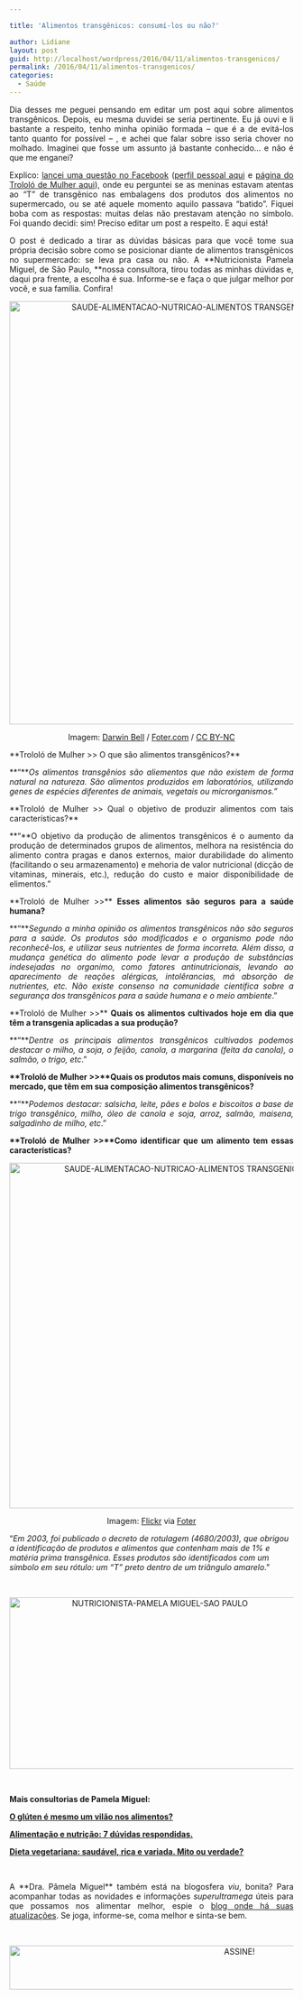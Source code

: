 ```yaml
---

title: 'Alimentos transgênicos: consumí-los ou não?'

author: Lidiane
layout: post
guid: http://localhost/wordpress/2016/04/11/alimentos-transgenicos/
permalink: /2016/04/11/alimentos-transgenicos/
categories:
  - Saúde
---
```

<p align="justify">
  Dia desses me peguei pensando em editar um post aqui sobre alimentos transgênicos. Depois, eu mesma duvidei se seria pertinente. Eu já ouvi e li bastante a respeito, tenho minha opinião formada – que é a de evitá-los tanto quanto for possível – , e achei que falar sobre isso seria chover no molhado. Imaginei que fosse um assunto já bastante conhecido… e não é que me enganei?
</p>

<p align="justify">
  Explico: <a href="https://www.facebook.com/lidiane.vasconcelos.94/posts/878736682203226?pnref=story" target="_blank">lancei uma questão no Facebook</a> (<a href="https://www.facebook.com/lidiane.vasconcelos.94" target="_blank">perfil pessoal aqui</a> e <a href="https://www.facebook.com/TrololoMulher/timeline" target="_blank">página do Trololó de Mulher aqui</a>), onde eu perguntei se as meninas estavam atentas ao &#8220;T&#8221; de transgênico nas embalagens dos produtos dos alimentos no supermercado, ou se até aquele momento aquilo passava “batido”. Fiquei boba com as respostas: muitas delas não prestavam atenção no símbolo. Foi quando decidi: sim! Preciso editar um post a respeito. E aqui está!
</p>

<p align="justify">
  O post é dedicado a tirar as dúvidas básicas para que você tome sua própria decisão sobre como se posicionar diante de alimentos transgênicos no supermercado: se leva pra casa ou não. A **Nutricionista Pamela Miguel, de São Paulo, **nossa consultora, tirou todas as minhas dúvidas e, daqui pra frente, a escolha é sua. Informe-se e faça o que julgar melhor por você, e sua família. Confira!
</p>

<p align="center">
  <a href="http://www.belezacorpoecia.com/blog/wp-content/uploads/2015/11/SAUDE-ALIMENTACAO-NUTRICAO-ALIMENTOS-TRANSGENICOS2.jpg"><img class="alignnone size-full wp-image-387" src="http://www.belezacorpoecia.com/blog/wp-content/uploads/2015/11/SAUDE-ALIMENTACAO-NUTRICAO-ALIMENTOS-TRANSGENICOS2.jpg" alt="SAUDE-ALIMENTACAO-NUTRICAO-ALIMENTOS TRANSGENICOS[2]" width="657" height="750" /></a>
</p>

<p align="center">
  Imagem: <a href="https://www.flickr.com/photos/darwinbell/1619819599/" target="_blank">Darwin Bell</a> / <a href="http://foter.com/" target="_blank">Foter.com</a> / <a href="http://creativecommons.org/licenses/by-nc/2.0/" target="_blank">CC BY-NC</a>
</p>

<p align="justify">
  **Trololó de Mulher >> O que são alimentos transgênicos?**
</p>

<p align="justify">
  **“**<em>Os alimentos transgênios são aliementos que não existem de forma natural na natureza. São alimentos produzidos em laboratórios, utilizando genes de espécies diferentes de animais, vegetais ou microrganismos.”</em>
</p>

<p align="justify">
  **Trololó de Mulher >> Qual o objetivo de produzir alimentos com tais características?**
</p>

<p align="justify">
  **“**O objetivo da produção de alimentos transgênicos é o aumento da produção de determinados grupos de alimentos, melhora na resistência do alimento contra pragas e danos externos, maior durabilidade do alimento (facilitando o seu armazenamento) e mehoria de valor nutricional (dicção de vitaminas, minerais, etc.), redução do custo e maior disponibilidade de elimentos.”
</p>

<p align="justify">
  **Trololó de Mulher >>** <b>Esses alimentos são seguros para a saúde humana?</b>
</p>

<p align="justify">
  **“**<em>Segundo a minha opinião os alimentos transgênicos não são seguros para a saúde. Os produtos são modificados e o organismo pode não reconhecê-los, e utilizar seus nutrientes de forma incorreta. Além disso, a mudança genética do alimento pode levar a produção de substâncias indesejadas no organimo, como fatores antinutricionais, levando ao aparecimento de reações alérgicas, intolêrancias, má absorção de nutrientes, etc. Não existe consenso na comunidade científica sobre a segurança dos transgênicos para a saúde humana e o meio ambiente</em>.”
</p>

<p align="justify">
  **Trololó de Mulher >>** <b>Quais os alimentos cultivados hoje em dia que têm a transgenia aplicadas a sua produção?</b>
</p>

<p align="justify">
  **“**<em>Dentre os principais alimentos transgênicos cultivados podemos destacar o milho, a soja, o feijão, canola, a margarina (feita da canola), o salmão, o trigo, etc</em>.”
</p>

<p align="justify">
  <b>**Trololó de Mulher >>**Quais os produtos mais comuns, disponíveis no mercado, que têm em sua composição alimentos transgênicos?</b>
</p>

<p align="justify">
  **“**<em>Podemos destacar: salsicha, leite, pães e bolos e biscoitos a base de trigo transgênico, milho, óleo de canola e soja, arroz, salmão, maisena, salgadinho de milho, etc</em>.”
</p>

<p align="justify">
  <b>**Trololó de Mulher >>**Como identificar que um alimento tem essas características?</b>
</p>

<p align="center">
  <a href="http://www.belezacorpoecia.com/blog/wp-content/uploads/2015/11/SAUDE-ALIMENTACAO-NUTRICAO-ALIMENTOS-TRANSGENICOS.jpg"><img class="alignnone size-full wp-image-386" src="http://www.belezacorpoecia.com/blog/wp-content/uploads/2015/11/SAUDE-ALIMENTACAO-NUTRICAO-ALIMENTOS-TRANSGENICOS.jpg" alt="SAUDE-ALIMENTACAO-NUTRICAO-ALIMENTOS TRANSGENICOS" width="612" height="612" /></a>
</p>

<p align="center">
  Imagem: <a href="https://www.flickr.com/photos/tutzstyle/8673318599/" target="_blank">Flickr</a> via <a href="http://foter.com/" target="_blank">Foter</a>
</p>

“_Em 2003, foi publicado o decreto de rotulagem (4680/2003), que obrigou a identificação de produtos e alimentos que contenham mais de 1% e matéria prima transgênica. Esses produtos são identificados com um símbolo em seu rótulo: um “T” preto dentro de um triângulo amarelo_.”

&nbsp;

<p align="center">
  <a href="http://www.belezacorpoecia.com/blog/wp-content/uploads/2014/12/NUTRICIONISTA-PAMELA-MIGUEL-SAO-PAULO.png"><img class="alignnone size-full wp-image-279" src="http://www.belezacorpoecia.com/blog/wp-content/uploads/2014/12/NUTRICIONISTA-PAMELA-MIGUEL-SAO-PAULO.png" alt="NUTRICIONISTA-PAMELA MIGUEL-SAO PAULO" width="518" height="304" /></a>
</p>

&nbsp;

**Mais consultorias de Pamela Miguel:**

<a href="http://www.belezacorpoecia.com/gluten/" target="_blank">**O glúten é mesmo um vilão nos alimentos?**</a>

<a href="http://www.belezacorpoecia.com/alimentacao-nutricao-saude/" target="_blank">**Alimentação e nutrição: 7 dúvidas respondidas.**</a>

<a href="http://www.trololodemulher.com.br/2015/05/26/dieta-vegetariana/" target="_blank">**Dieta vegetariana: saudável, rica e variada. Mito ou verdade?**</a>

&nbsp;

<p style="text-align: justify;">
  A **Dra. Pâmela Miguel** também está na blogosfera <em>viu</em>, bonita? Para acompanhar todas as novidades e informações <em>superultramega</em> úteis para que possamos nos alimentar melhor, espie o <a href="http://www.drafernandagranja.com/" target="_blank">blog onde há suas atualizações</a>. Se joga, informe-se, coma melhor e sinta-se bem.
</p>

&nbsp;

<p align="center">
  <a href="http://feedburner.google.com/fb/a/mailverify?uri=blogBichaFemea&loc=en_US" target="_blank"><img class="alignnone size-full wp-image-10439" src="http://www.trololodemulher.com.br/blog/wp-content/uploads/2014/09/ASSINE.png" alt="ASSINE!" width="800" height="78" /></a>
</p>

&nbsp;

&nbsp;